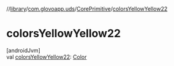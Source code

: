 //[library](../../../index.md)/[com.glovoapp.uds](../index.md)/[CorePrimitive](index.md)/[colorsYellowYellow22](colors-yellow-yellow22.md)

# colorsYellowYellow22

[androidJvm]\
val [colorsYellowYellow22](colors-yellow-yellow22.md): [Color](https://developer.android.com/reference/kotlin/androidx/compose/ui/graphics/Color.html)

